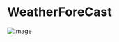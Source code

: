 # WeatherForeCast
![image](https://github.com/sagm3012/WeatherForeCast/assets/95764938/f1cad5fd-19c0-4f16-9b34-5200f8734126)
